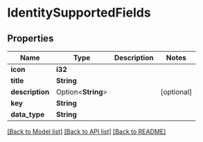 # IdentitySupportedFields

## Properties

Name | Type | Description | Notes
------------ | ------------- | ------------- | -------------
**icon** | **i32** |  | 
**title** | **String** |  | 
**description** | Option<**String**> |  | [optional]
**key** | **String** |  | 
**data_type** | **String** |  | 

[[Back to Model list]](../README.md#documentation-for-models) [[Back to API list]](../README.md#documentation-for-api-endpoints) [[Back to README]](../README.md)


